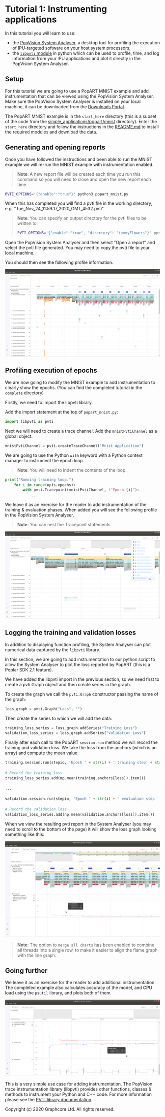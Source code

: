 # Tutorial 1: Instrumenting applications

In this tutorial you will learn to use:

- the [PopVision System
  Analyser](https://docs.graphcore.ai/projects/system-analyser-userguide/en/latest/),
  a desktop tool for profiling the execution of IPU-targeted software on your
  host system processors;
- the [`libpvti`
  module](https://docs.graphcore.ai/projects/libpvti/en/latest/index.html) in
  python which can be used to profile, time, and log information from your IPU
  applications and plot it directly in the PopVision System Analyser.

## Setup

For this tutorial we are going to use a PopART MNIST example and add
instrumentation that can be viewed using the PopVision System Analyser. Make
sure the PopVision System Analyser is installed on your local machine, it can
be downloaded from the [Downloads Portal](https://downloads.graphcore.ai/).

The PopART MNIST example is in the `start_here` directory (this is a subset of
the code from the
[simple_applications/popart/mnist](../../../simple_applications/popart/mnist)
directory). Enter the `start_here` directory and follow the instructions in the
[README.md](start_here/README.md) to install the required modules and download
the data.

## Generating and opening reports

Once you have followed the instructions and been able to run the MNIST example
we will re-run the MNIST example with instrumentation enabled.

> **Note**: A new report file will be created each time you run this command so
> you will need to close and open the new report each time.

```bash
PVTI_OPTIONS='{"enable":"true"}' python3 popart_mnist.py
```

When this has completed you will find a pvti file in the working directory,
e.g. "Tue_Nov_24_11:59:17_2020_GMT_4532.pvti".

> **Note**: You can specify an output directory for the pvti files to be
> written to:
>
> ```bash
> PVTI_OPTIONS='{"enable":"true", "directory": "tommyFlowers"}' python3 popart_mnist.py
> ```

Open the PopVision System Analyser and then select "Open a report" and select
the pvti file generated. You may need to copy the pvti file to your local
machine.

You should then see the following profile information.

![PopVision System Analyser screenshot of mnist](./screenshots/mnist.png)

## Profiling execution of epochs

We are now going to modify the MNIST example to add instrumentation to clearly
show the epochs. (You can find the completed tutorial in the `complete`
directory)

Firstly, we need to import the libpvti library.

Add the import statement at the top of `popart_mnist.py`:

```python
import libpvti as pvti
```

Next we will need to create a trace channel. Add the `mnistPvtiChannel` as a
global object.

```python
mnistPvtiChannel = pvti.createTraceChannel("Mnist Application")
```

We are going to use the Python `with` keyword with a Python context manager to
instrument the epoch loop.

> **Note**: You will need to indent the contents of the loop.

```python
print("Running training loop.")
    for i in range(opts.epochs):
        with pvti.Tracepoint(mnistPvtiChannel, f"Epoch:{i}"):
            ...
```

We leave it as an exercise for the reader to add instrumentation of the
training & evaluation phases. When added you will see the following profile in
the PopVision System Analyser.

> **Note**: You can nest the Tracepoint statements.

![PopVision System Analyser screenshot of instrumented mnist](./screenshots/mnist_instrumented.png)

## Logging the training and validation losses

In addition to displaying function profiling, the System Analyser can plot
numerical data captured by the `libpvti` library.

In this section, we are going to add instrumentation to our python script to
allow the System Analyser to plot the loss reported by PopART (this is a
Poplar SDK 2.1 feature).

We have added the libpvti import in the previous section, so we need first to
create a pvti Graph object and then create series in the graph.

To create the graph we call the `pvti.Graph` constructor passing the name of
the graph:

```python
loss_graph = pvti.Graph("Loss", "")
```

Then create the series to which we will add the data:

```python
training_loss_series = loss_graph.addSeries("Training Loss")
validation_loss_series = loss_graph.addSeries("Validation Loss")
```

Finally after each call to the PopART `session.run` method we will record the
training and validation loss. We take the loss from the anchors (which is an
array) and compute the mean value:

```python
training.session.run(stepio, 'Epoch ' + str(i) + ' training step' + str(step))

# Record the training loss
training_loss_series.add(np.mean(training.anchors[loss]).item())

...

validation.session.run(stepio, 'Epoch ' + str(i) + ' evaluation step ' + str(step))

# Record the validation loss
validation_loss_series.add(np.mean(validation.anchors[loss]).item())
```

When we view the resulting pvti report in the System Analyser (you may need to
scroll to the bottom of the page) it will show the loss graph looking something
like this:

![PopVision System Analyser screenshot of instrumented mnist loss](./screenshots/mnist_instrumented_loss.png)

> **Note**: The option to `merge all charts` has been enabled to combine all
> threads into a single row, to make it easier to align the flame graph with
> the line graph.

## Going further

We leave it as an exercise for the reader to add additional instrumentation.
The completed example also calculates accuracy of the model, and CPU load using
the `psutil` library, and plots both of them.

![PopVision System Analyser screenshot of instrumented mnist loss, accuracy & cpuload](./screenshots/mnist_instrumented_loss_accuracy_cpuload.png)

This is a very simple use case for adding instrumentation. The PopVision trace
instrumentation library (libpvti) provides other functions, classes & methods
to instrument your Python and C++ code. For more information please see the
[PVTI library documentation](https://docs.graphcore.ai/projects/libpvti/en/latest/index.html).

Copyright (c) 2020 Graphcore Ltd. All rights reserved.
